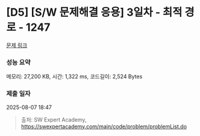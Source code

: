 # [D5] [S/W 문제해결 응용] 3일차 - 최적 경로 - 1247 

[문제 링크](https://swexpertacademy.com/main/code/problem/problemDetail.do?contestProbId=AV15OZ4qAPICFAYD) 

### 성능 요약

메모리: 27,200 KB, 시간: 1,322 ms, 코드길이: 2,524 Bytes

### 제출 일자

2025-08-07 18:47



> 출처: SW Expert Academy, https://swexpertacademy.com/main/code/problem/problemList.do